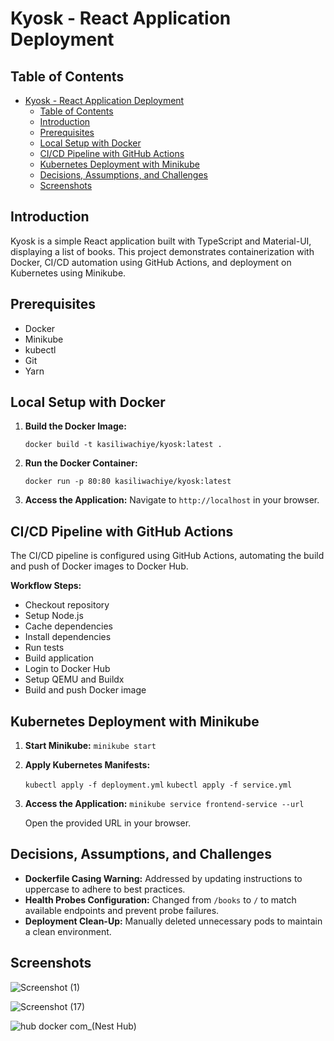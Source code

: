 
# Kyosk - React Application Deployment

## Table of Contents

- [Kyosk - React Application Deployment](#kyosk---react-application-deployment)
  - [Table of Contents](#table-of-contents)
  - [Introduction](#introduction)
  - [Prerequisites](#prerequisites)
  - [Local Setup with Docker](#local-setup-with-docker)
  - [CI/CD Pipeline with GitHub Actions](#cicd-pipeline-with-github-actions)
  - [Kubernetes Deployment with Minikube](#kubernetes-deployment-with-minikube)
  - [Decisions, Assumptions, and Challenges](#decisions-assumptions-and-challenges)
  - [Screenshots](#screenshots)

## Introduction

Kyosk is a simple React application built with TypeScript and Material-UI, displaying a list of books. This project demonstrates containerization with Docker, CI/CD automation using GitHub Actions, and deployment on Kubernetes using Minikube.

## Prerequisites

-   Docker
-   Minikube
-   kubectl
-   Git
-   Yarn

## Local Setup with Docker
1.  **Build the Docker Image:**
    
    `docker build -t kasiliwachiye/kyosk:latest .` 
    
2.  **Run the Docker Container:**
    
    `docker run -p 80:80 kasiliwachiye/kyosk:latest` 
    
3.  **Access the Application:** Navigate to `http://localhost` in your browser.

## CI/CD Pipeline with GitHub Actions

The CI/CD pipeline is configured using GitHub Actions, automating the build and push of Docker images to Docker Hub.

**Workflow Steps:**

-   Checkout repository
-   Setup Node.js
-   Cache dependencies
-   Install dependencies
-   Run tests
-   Build application
-   Login to Docker Hub
-   Setup QEMU and Buildx
-   Build and push Docker image
## Kubernetes Deployment with Minikube

1.  **Start Minikube:**
    `minikube start` 
    
2.  **Apply Kubernetes Manifests:**
    
    `kubectl apply -f deployment.yml` 
    `kubectl apply -f service.yml` 
    
3.  **Access the Application:**
    `minikube service frontend-service --url` 
    
    Open the provided URL in your browser.

## Decisions, Assumptions, and Challenges

-   **Dockerfile Casing Warning:** Addressed by updating instructions to uppercase to adhere to best practices.
-   **Health Probes Configuration:** Changed from `/books` to `/` to match available endpoints and prevent probe failures.
-   **Deployment Clean-Up:** Manually deleted unnecessary pods to maintain a clean environment.

## Screenshots
![Screenshot (1)](https://github.com/user-attachments/assets/dd867965-478d-4f9b-9571-a4024dec09e2)

![Screenshot (17)](https://github.com/user-attachments/assets/bec0b9b1-31eb-4d95-a558-6bbd65830299)

![hub docker com_(Nest Hub)](https://github.com/user-attachments/assets/75cc557c-aef1-4367-b98a-3edb5dac86b6)
